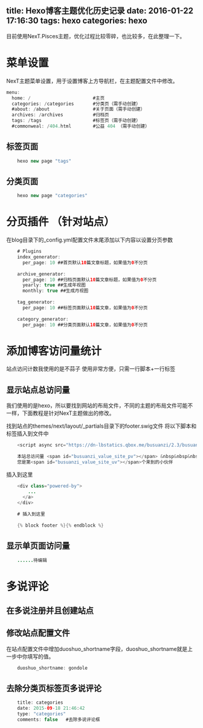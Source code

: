 title: Hexo博客主题优化历史记录
date: 2016-01-22 17:16:30
tags: hexo
categories: hexo
---

目前使用NexT.Pisces主题，优化过程比较零碎，也比较多，在此整理一下。

# 菜单设置

NexT主题菜单设置，用于设置博客上方导航栏，在主题配置文件中修改。

```	java
menu:  
  home: /                       #主页  
  categories: /categories		#分类页（需手动创建）  
  #about: /about				#关于页面（需手动创建）  
  archives: /archives			#归档页  
  tags: /tags					#标签页（需手动创建）  
  #commonweal: /404.html        #公益 404 （需手动创建）
```
<!--more-->

## 标签页面

```	java
    hexo new page "tags"
```

## 分类页面

```	java
    hexo new page "categories"
```

# 分页插件 （针对站点）

在blog目录下的_config.yml配置文件末尾添加以下内容以设置分页参数

```	java
	# Plugins
	index_generator:
	  per_page: 10 ##首页默认10篇文章标题，如果值为0不分页
	
	archive_generator:
	  per_page: 10 ##归档页面默认10篇文章标题，如果值为0不分页
	  yearly: true ##生成年视图
	  monthly: true ##生成月视图
	
	tag_generator:
	  per_page: 10 ##标签页面默认10篇文章，如果值为0不分页
	
	category_generator: 
	  per_page: 10 ##分类页面默认10篇文章，如果值为0不分页
```

# 添加博客访问量统计

站点访问计数我使用的是不蒜子
使用非常方便，只需一行脚本+一行标签

## 显示站点总访问量

我们使用的是hexo，所以要找到网站的布局文件，不同的主题的布局文件可能不一样，下面教程是针对NexT主题做出的修改。

找到站点的themes/next/layout/_partials目录下的footer.swig文件
将以下脚本和标签插入到文件中

```	java
	<script async src="https://dn-lbstatics.qbox.me/busuanzi/2.3/busuanzi.pure.mini.js"></script>
	
	本站总访问量 <span id="busuanzi_value_site_pv"></span> &nbsp&nbsp&nbsp
	您是第<span id="busuanzi_value_site_uv"></span>个来到的小伙伴
```

插入到这里

```	java
	<div class="powered-by">
		...
	  </a>
	</div>
	
	# 插入到这里
	
	{% block footer %}{% endblock %}
```

## 显示单页面访问量

```	java
	......待编辑
```

# 多说评论
## 在多说注册并且创建站点
## 修改站点配置文件

在站点配置文件中增加duoshuo_shortname字段，duoshuo_shortname就是上一步中你填写的值。

```	java
    duoshuo_shortname: gondole
```

## 去除分类页标签页多说评论

```	java
	title: categories
	date: 2015-09-18 21:46:42
	type: "categories"
	comments: false   #去除多说评论框
```



